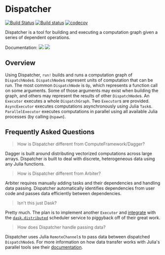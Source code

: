 # Dispatcher

[![Build Status](https://travis-ci.org/invenia/Dispatcher.jl.svg?branch=master)](https://travis-ci.org/invenia/Dispatcher.jl)
[![Build status](https://ci.appveyor.com/api/projects/status/urs1v0cp8shgdq3t/branch/master?svg=true)](https://ci.appveyor.com/project/iamed2/dispatcher-jl/branch/master)
[![codecov](https://codecov.io/gh/invenia/Dispatcher.jl/branch/master/graph/badge.svg)](https://codecov.io/gh/invenia/Dispatcher.jl)

Dispatcher is a tool for building and executing a computation graph given a series of dependent operations.

Documentation: [![](https://img.shields.io/badge/docs-stable-blue.svg)](https://invenia.github.io/Dispatcher.jl/stable) [![](https://img.shields.io/badge/docs-latest-blue.svg)](https://invenia.github.io/Dispatcher.jl/latest)

## Overview

Using Dispatcher, `run!` builds and runs a computation graph of `DispatchNode`s.
`DispatchNode`s represent units of computation that can be run.
The most common `DispatchNode` is `Op`, which represents a function call on some arguments.
Some of those arguments may exist when building the graph, and others may represent the results of other `DispatchNode`s.
An `Executor` executes a whole `DispatchGraph`.
Two `Executor`s are provided.
`AsyncExecutor` executes computations asynchronously using Julia `Task`s.
`ParallelExecutor` executes computations in parallel using all available Julia processes (by calling `@spawn`).

## Frequently Asked Questions

> How is Dispatcher different from ComputeFramework/Dagger?

Dagger is built around distributing vectorized computations across large arrays.
Dispatcher is built to deal with discrete, heterogeneous data using any Julia functions.

> How is Dispatcher different from Arbiter?

Arbiter requires manually adding tasks and their dependencies and handling data passing.
Dispatcher automatically identifies dependencies from user code and passes data efficiently between dependencies.

> Isn't this just Dask?

Pretty much.
The plan is to implement another `Executor` and [integrate](https://github.com/dask/distributed/issues/586) with the [`dask.distributed`](https://distributed.readthedocs.io/) scheduler service to piggyback off of their great work.

> How does Dispatcher handle passing data?

Dispatcher uses Julia `RemoteChannel`s to pass data between dispatched `DispatchNode`s.
For more information on how data transfer works with Julia's parallel tools see their [documentation](http://docs.julialang.org/en/latest/manual/parallel-computing/).
